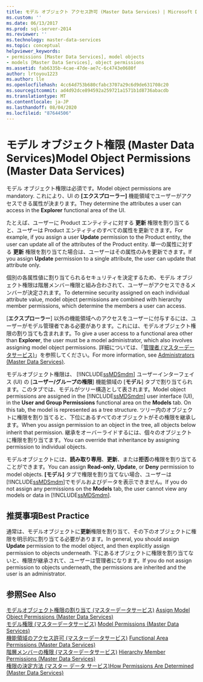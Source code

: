 ```yaml
---
title: モデル オブジェクト アクセス許可 (Master Data Services) | Microsoft Docs
ms.custom: ''
ms.date: 06/13/2017
ms.prod: sql-server-2014
ms.reviewer: ''
ms.technology: master-data-services
ms.topic: conceptual
helpviewer_keywords:
- permissions [Master Data Services], model objects
- models [Master Data Services], object permissions
ms.assetid: fab6335b-4cae-47de-ae7c-6c4743e0680f
author: lrtoyou1223
ms.author: lle
ms.openlocfilehash: 4cc64d753b680cfabc3707a29c6d9de631708c20
ms.sourcegitcommit: ad4d92dce894592a259721a1571b1d8736abacdb
ms.translationtype: MT
ms.contentlocale: ja-JP
ms.lasthandoff: 08/04/2020
ms.locfileid: "87644506"
---
```

# <a name="model-object-permissions-master-data-services"></a><span data-ttu-id="cd47d-102">モデル オブジェクト権限 (Master Data Services)</span><span class="sxs-lookup"><span data-stu-id="cd47d-102">Model Object Permissions (Master Data Services)</span></span>
  <span data-ttu-id="cd47d-103">モデル オブジェクト権限は必須です。</span><span class="sxs-lookup"><span data-stu-id="cd47d-103">Model object permissions are mandatory.</span></span> <span data-ttu-id="cd47d-104">これにより、UI の **[エクスプローラー]** 機能領域でユーザーがアクセスできる属性が決まります。</span><span class="sxs-lookup"><span data-stu-id="cd47d-104">They determine the attributes a user can access in the **Explorer** functional area of the UI.</span></span>  
  
 <span data-ttu-id="cd47d-105">たとえば、ユーザーに Product エンティティに対する **更新** 権限を割り当てると、ユーザーは Product エンティティのすべての属性を更新できます。</span><span class="sxs-lookup"><span data-stu-id="cd47d-105">For example, if you assign a user **Update** permission to the Product entity, the user can update all of the attributes of the Product entity.</span></span> <span data-ttu-id="cd47d-106">単一の属性に対する **更新** 権限を割り当てた場合は、ユーザーはその属性のみを更新できます。</span><span class="sxs-lookup"><span data-stu-id="cd47d-106">If you assign **Update** permission to a single attribute, the user can update that attribute only.</span></span>  
  
 <span data-ttu-id="cd47d-107">個別の各属性値に割り当てられるセキュリティを決定するため、モデル オブジェクト権限は階層メンバー権限と組み合わされて、ユーザーがアクセスできるメンバーが決定されます。</span><span class="sxs-lookup"><span data-stu-id="cd47d-107">To determine security assigned on each individual attribute value, model object permissions are combined with hierarchy member permissions, which determine the members a user can access.</span></span>  
  
 <span data-ttu-id="cd47d-108">[**エクスプローラー**] 以外の機能領域へのアクセスをユーザーに付与するには、ユーザーがモデル管理者である必要があります。これには、モデルオブジェクト権限の割り当ても含まれます。</span><span class="sxs-lookup"><span data-stu-id="cd47d-108">To give a user access to a functional area other than **Explorer**, the user must be a model administrator, which also involves assigning model object permissions.</span></span> <span data-ttu-id="cd47d-109">詳細については、「[管理者 &#40;マスターデータサービス&#41;](administrators-master-data-services.md)」を参照してください。</span><span class="sxs-lookup"><span data-stu-id="cd47d-109">For more information, see [Administrators &#40;Master Data Services&#41;](administrators-master-data-services.md).</span></span>  
  
 <span data-ttu-id="cd47d-110">モデルオブジェクト権限は、 [!INCLUDE[ssMDSmdm](../includes/ssmdsmdm-md.md)] ユーザーインターフェイス (UI) の [**ユーザー/グループの権限**] 機能領域の [**モデル**] タブで割り当てられます。このタブでは、モデルがツリー構造として表されます。</span><span class="sxs-lookup"><span data-stu-id="cd47d-110">Model object permissions are assigned in the [!INCLUDE[ssMDSmdm](../includes/ssmdsmdm-md.md)] user interface (UI), in the **User and Group Permissions** functional area on the **Models** tab. On this tab, the model is represented as a tree structure.</span></span> <span data-ttu-id="cd47d-111">ツリー内のオブジェクトに権限を割り当てると、下位にあるすべてのオブジェクトがその権限を継承します。</span><span class="sxs-lookup"><span data-stu-id="cd47d-111">When you assign permission to an object in the tree, all objects below inherit that permission.</span></span> <span data-ttu-id="cd47d-112">継承をオーバーライドするには、個々のオブジェクトに権限を割り当てます。</span><span class="sxs-lookup"><span data-stu-id="cd47d-112">You can override that inheritance by assigning permission to individual objects.</span></span>  
  
 <span data-ttu-id="cd47d-113">モデルオブジェクトには、**読み取り専用**、**更新**、または**拒否**の権限を割り当てることができます。</span><span class="sxs-lookup"><span data-stu-id="cd47d-113">You can assign **Read-only**, **Update**, or **Deny** permission to model objects.</span></span> <span data-ttu-id="cd47d-114">**[モデル]** タブで権限を割り当てない場合、ユーザーは [!INCLUDE[ssMDSmdm](../includes/ssmdsmdm-md.md)]でモデルおよびデータを表示できません。</span><span class="sxs-lookup"><span data-stu-id="cd47d-114">If you do not assign any permissions on the **Models** tab, the user cannot view any models or data in [!INCLUDE[ssMDSmdm](../includes/ssmdsmdm-md.md)].</span></span>  
  
## <a name="best-practice"></a><span data-ttu-id="cd47d-115">推奨事項</span><span class="sxs-lookup"><span data-stu-id="cd47d-115">Best Practice</span></span>  
 <span data-ttu-id="cd47d-116">通常は、モデルオブジェクトに**更新**権限を割り当て、その下のオブジェクトに権限を明示的に割り当てる必要があります。</span><span class="sxs-lookup"><span data-stu-id="cd47d-116">In general, you should assign **Update** permission to the model object, and then explicitly assign permission to objects underneath.</span></span> <span data-ttu-id="cd47d-117">下にあるオブジェクトに権限を割り当てないと、権限が継承されて、ユーザーは管理者になります。</span><span class="sxs-lookup"><span data-stu-id="cd47d-117">If you do not assign permission to objects underneath, the permissions are inherited and the user is an administrator.</span></span>  
  
## <a name="see-also"></a><span data-ttu-id="cd47d-118">参照</span><span class="sxs-lookup"><span data-stu-id="cd47d-118">See Also</span></span>  
 <span data-ttu-id="cd47d-119">[モデルオブジェクト権限の割り当て &#40;マスターデータサービス&#41;](../../2014/master-data-services/assign-model-object-permissions-master-data-services.md) </span><span class="sxs-lookup"><span data-stu-id="cd47d-119">[Assign Model Object Permissions &#40;Master Data Services&#41;](../../2014/master-data-services/assign-model-object-permissions-master-data-services.md) </span></span>  
 <span data-ttu-id="cd47d-120">[モデル権限 &#40;マスターデータサービス&#41;](../../2014/master-data-services/model-permissions-master-data-services.md) </span><span class="sxs-lookup"><span data-stu-id="cd47d-120">[Model Permissions &#40;Master Data Services&#41;](../../2014/master-data-services/model-permissions-master-data-services.md) </span></span>  
 <span data-ttu-id="cd47d-121">[機能領域のアクセス許可 &#40;マスターデータサービス&#41;](../../2014/master-data-services/functional-area-permissions-master-data-services.md) </span><span class="sxs-lookup"><span data-stu-id="cd47d-121">[Functional Area Permissions &#40;Master Data Services&#41;](../../2014/master-data-services/functional-area-permissions-master-data-services.md) </span></span>  
 <span data-ttu-id="cd47d-122">[階層メンバーの権限 &#40;マスターデータサービス&#41;](../../2014/master-data-services/hierarchy-member-permissions-master-data-services.md) </span><span class="sxs-lookup"><span data-stu-id="cd47d-122">[Hierarchy Member Permissions &#40;Master Data Services&#41;](../../2014/master-data-services/hierarchy-member-permissions-master-data-services.md) </span></span>  
 [<span data-ttu-id="cd47d-123">権限の決定方法 (マスター データ サービス)</span><span class="sxs-lookup"><span data-stu-id="cd47d-123">How Permissions Are Determined &#40;Master Data Services&#41;</span></span>](../../2014/master-data-services/how-permissions-are-determined-master-data-services.md)  
  
  
